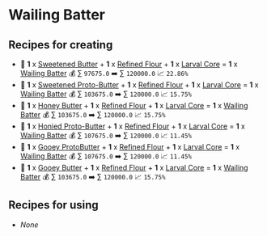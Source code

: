 # Wailing Batter

## Recipes for creating

* 🍳 **1** x [Sweetened Butter](<Sweetened Butter.md>) + **1** x [Refined Flour](<Refined Flour.md>) + **1** x [Larval Core](<Larval Core.md>) = **1** x [Wailing Batter](<Wailing Batter.md>) 💰 ∑ `97675.0` ➡️ ∑ `120000.0` 📈 `22.86%`
* 🍳 **1** x [Sweetened Proto-Butter](<Sweetened Proto-Butter.md>) + **1** x [Refined Flour](<Refined Flour.md>) + **1** x [Larval Core](<Larval Core.md>) = **1** x [Wailing Batter](<Wailing Batter.md>) 💰 ∑ `103675.0` ➡️ ∑ `120000.0` 📈 `15.75%`
* 🍳 **1** x [Honey Butter](<Honey Butter.md>) + **1** x [Refined Flour](<Refined Flour.md>) + **1** x [Larval Core](<Larval Core.md>) = **1** x [Wailing Batter](<Wailing Batter.md>) 💰 ∑ `103675.0` ➡️ ∑ `120000.0` 📈 `15.75%`
* 🍳 **1** x [Honied Proto-Butter](<Honied Proto-Butter.md>) + **1** x [Refined Flour](<Refined Flour.md>) + **1** x [Larval Core](<Larval Core.md>) = **1** x [Wailing Batter](<Wailing Batter.md>) 💰 ∑ `107675.0` ➡️ ∑ `120000.0` 📈 `11.45%`
* 🍳 **1** x [Gooey ProtoButter](<Gooey ProtoButter.md>) + **1** x [Refined Flour](<Refined Flour.md>) + **1** x [Larval Core](<Larval Core.md>) = **1** x [Wailing Batter](<Wailing Batter.md>) 💰 ∑ `107675.0` ➡️ ∑ `120000.0` 📈 `11.45%`
* 🍳 **1** x [Gooey Butter](<Gooey Butter.md>) + **1** x [Refined Flour](<Refined Flour.md>) + **1** x [Larval Core](<Larval Core.md>) = **1** x [Wailing Batter](<Wailing Batter.md>) 💰 ∑ `103675.0` ➡️ ∑ `120000.0` 📈 `15.75%`


## Recipes for using

* _None_
